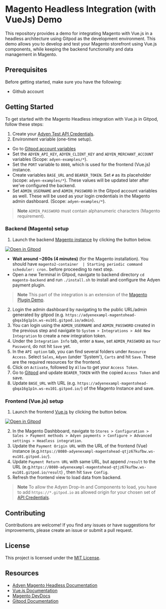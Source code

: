 # Magento Headless Integration (with VueJs) Demo

This repository provides a demo for integrating Magento with Vue.js in a headless architecture using Gitpod as the development environment. This demo allows you to develop and test your Magento storefront using Vue.js components, while keeping the backend functionality and data management in Magento.

## Prerequisites

Before getting started, make sure you have the following:

- Github account

## Getting Started

To get started with the Magento Headless integration with Vue.js in Gitpod, follow these steps:


1. Create your [Adyen Test API Credentials](https://docs.adyen.com/user-management/how-to-get-the-api-key).
2. Environment variable (one-time setup).
 - Go to [Gitpod account variables](https://gitpod.io/variables)
 - Set the `ADYEN_API_KEY`, `ADYEN_CLIENT_KEY` and `ADYEN_MERCHANT_ACCOUNT` variables (Scope: `adyen-examples/*`).
 - Set the `PORT` variable to `8080`, which is used for the frontend (Vue.js) instance.
 - Create variables `BASE_URL` and `BEARER_TOKEN`. Set `#` as its placeholder (scope: `adyen-examples/*`). These values will be updated later after we've configured the backend.
 - Set `ADMIN_USERNAME` and `ADMIN_PASSWORD` in the Gitpod account variables as well. These will be used as your login credentials in the Magento admin dashboard. (Scope: `adyen-examples/*`).
 > __Note__ `ADMIN_PASSWORD` must contain alphanumeric characters (Magento requirement).


### Backend (Magento) setup
1. Launch the backend [Magento instance](magento-backend) by clicking the button below.

[![Open in Gitpod](https://gitpod.io/button/open-in-gitpod.svg)](https://gitpod.io/#https://github.com/adyen-examples/magento-headless-demo/tree/main/magento-backend)

 - **Wait around ~260s (4 minutes)** (for the Magento installation). You should have `magento2-container  | Starting periodic command scheduler: cron.` before proceeding to next step.
 - Open a new Terminal in Gitpod, navigate to backend directory `cd magento-backend` and run `./install.sh` to install and configure the Adyen payment plugin.
 
> __Note__ This part of the integration is an extension of the [Magento Plugin Demo](https://github.com/adyen-examples/adyen-magento-plugin-demo). 

2. Login the admin dashboard by navigating to the public URL/admin generated by gitpod (e.g. `https://adyenexampl-magentohead-gbqa16g1p1n.ws-eu101.gitpod.io/admin`). 
3. You can login using the `ADMIN_USERNAME` and `ADMIN_PASSWORD` created in the previous step and navigate to `System > Integrations > Add New Integration` to create a new integration token.
3. Under the `Integration Info` tab, enter a `Name`, set `ADMIN_PASSWORD` as `Your Password`, do not hit `Save` yet.
4. In the `API option` tab, you can find several folders under `Resource Access`. Select `Sales`, `Adyen` (under 'System'), `Carts` and hit `Save`. These are the required resources for the frontend.
5. Click on `Activate`, followed by `Allow` to get your `Access Token`. 
6. Go to [Gitpod](https://gitpod.io/variables) and update `BEARER_TOKEN` with the copied `Access Token` and save.
7. Update `BASE_URL` with URL (e.g. `https://adyenexampl-magentohead-gbqa16g1p1n.ws-eu101.gitpod.io/`) of the Magento Instance and save.


### Frontend (Vue.js) setup
1. Launch the frontend [Vue.js](vue-frontend) by clicking the button below.

[![Open in Gitpod](https://gitpod.io/button/open-in-gitpod.svg)](https://gitpod.io/#https://github.com/adyen-examples/magento-headless-demo/tree/main/vue-frontend)

2. In the Magento Dashbboard, navigate to `Stores > Configuration > Sales > Payment methods > Adyen payments > Configure > Advanced settings > Headless integration`.
3. Update the `Payment Origin URL` with the URL of the frontend (Vue) instance (e.g.`https://8080-adyenexampl-magentohead-qtjz67kufbw.ws-eu101.gitpod.io/`).
4. Update `Payment Return URL` with same URL, but append `/result` to the URL (e.g.`https://8080-adyenexampl-magentohead-qtjz67kufbw.ws-eu101.gitpod.io/result`) , then hit `Save Config`.
5. Refresh the frontend view to load data from backend.

 > __Note__ To allow the Adyen Drop-In and Components to load, you have to add `https://*.gitpod.io` as allowed origin for your chosen set of [API Credentials](https://ca-test.adyen.com/ca/ca/config/api_credentials_new.shtml).



## Contributing

Contributions are welcome! If you find any issues or have suggestions for improvements, please create an issue or submit a pull request.

## License

This project is licensed under the [MIT License](LICENSE).


## Resources

- [Adyen Magento Headless Documentation](https://docs.adyen.com/plugins/adobe-commerce/adobe-commerce-headless-integration)
- [Vue.js Documentation](https://vuejs.org/)
- [Magento DevDocs](https://devdocs.magento.com/)
- [Gitpod Documentation](https://www.gitpod.io/docs/)
